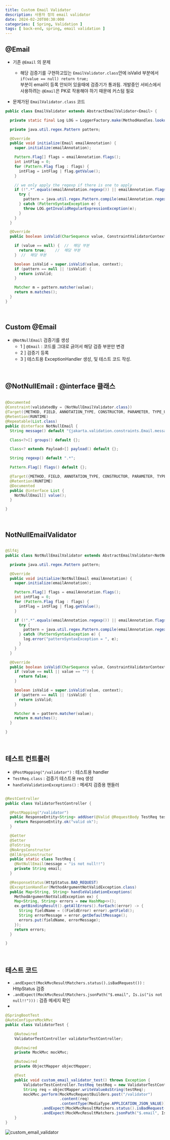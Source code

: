```yaml
---
title: Custom Email Validator
description: 사용자 정의 email validator
date: 2024-02-20T00:30:000
categories: [ Spring, Validation ]
tags: [ back-end, spring, email validation ]
---
```


<h2> @Email </h2>

- 기존 ```@Email``` 의 문제
  - 해당 검증기를 구현하고있는 ```EmailValidator.class```안에 isValid 부분에서 ```if(value == null) return true;```<br>
    부분이 email이 등록 안되어 있을때에 검증기가 통과됨. 개발중인 서비스에서 사용하려는 ```@Email```은 PK로 작용해야 하기 때문에 커스텀 필요

- 문제가된 ```EmailValidator.class``` 코드

```java
public class EmailValidator extends AbstractEmailValidator<Email> {

  private static final Log LOG = LoggerFactory.make(MethodHandles.lookup());

  private java.util.regex.Pattern pattern;

  @Override
  public void initialize(Email emailAnnotation) {
    super.initialize(emailAnnotation);

    Pattern.Flag[] flags = emailAnnotation.flags();
    int intFlag = 0;
    for (Pattern.Flag flag : flags) {
      intFlag = intFlag | flag.getValue();
    }

    // we only apply the regexp if there is one to apply
    if (!".*".equals(emailAnnotation.regexp()) || emailAnnotation.flags().length > 0) {
      try {
        pattern = java.util.regex.Pattern.compile(emailAnnotation.regexp(), intFlag);
      } catch (PatternSyntaxException e) {
        throw LOG.getInvalidRegularExpressionException(e);
      }
    }
  }

  @Override
  public boolean isValid(CharSequence value, ConstraintValidatorContext context) {

    if (value == null) {  //  해당 부분
      return true;    //  해당 부분
    }  //  해당 부분

    boolean isValid = super.isValid(value, context);
    if (pattern == null || !isValid) {
      return isValid;
    }

    Matcher m = pattern.matcher(value);
    return m.matches();
  }
}
```

<br>

<h2> Custom @Email </h2>

- ```@NotNullEmail``` 검증기를 생성
  - 1 ] ```@Email``` : 코드를 그대로 긁어서 해당 검증 부분만 변경
  - 2 ] 검증기 등록
  - 3 ] 테스트용 ExceptionHandler 생성, 및 테스트 코드 작성.

<br>

<h2> @NotNullEmail : @interface 클래스 </h2>

```java

@Documented
@Constraint(validatedBy = {NotNullEmailValidator.class})
@Target({METHOD, FIELD, ANNOTATION_TYPE, CONSTRUCTOR, PARAMETER, TYPE_USE})
@Retention(RUNTIME)
@Repeatable(List.class)
public @interface NotNullEmail {
  String message() default "{jakarta.validation.constraints.Email.message}";

  Class<?>[] groups() default {};

  Class<? extends Payload>[] payload() default {};

  String regexp() default ".*";

  Pattern.Flag[] flags() default {};

  @Target({METHOD, FIELD, ANNOTATION_TYPE, CONSTRUCTOR, PARAMETER, TYPE_USE})
  @Retention(RUNTIME)
  @Documented
  public @interface List {
    NotNullEmail[] value();
  }

}
```

<br>

<h2> NotNullEmailValidator </h2>

```java

@Slf4j
public class NotNullEmailValidator extends AbstractEmailValidator<NotNullEmail> {

  private java.util.regex.Pattern pattern;

  @Override
  public void initialize(NotNullEmail emailAnnotation) {
    super.initialize(emailAnnotation);

    Pattern.Flag[] flags = emailAnnotation.flags();
    int intFlag = 0;
    for (Pattern.Flag flag : flags) {
      intFlag = intFlag | flag.getValue();
    }

    if (!".*".equals(emailAnnotation.regexp()) || emailAnnotation.flags().length > 0) {
      try {
        pattern = java.util.regex.Pattern.compile(emailAnnotation.regexp(), intFlag);
      } catch (PatternSyntaxException e) {
        log.error("patternSyntaxException = ", e);
      }
    }
  }

  @Override
  public boolean isValid(CharSequence value, ConstraintValidatorContext context) {
    if (value == null || value == "") {
      return false;
    }

    boolean isValid = super.isValid(value, context);
    if (pattern == null || !isValid) {
      return isValid;
    }

    Matcher m = pattern.matcher(value);
    return m.matches();
  }

}
```

<br>

<h2> 테스트 컨트롤러 </h2>

- ```@PostMapping("/validator")``` : 테스트용 handler
- ```TestReq.class``` : 검증기 테스트용 req 생성
- ```handleValidationExceptions()``` : 메세지 검증용 핸들러

```java

@RestController
public class ValidatorTestController {

  @PostMapping("/validator")
  public ResponseEntity<String> addUser(@Valid @RequestBody TestReq testReq) {
    return ResponseEntity.ok("valid ok");
  }

  @Getter
  @Setter
  @ToString
  @NoArgsConstructor
  @AllArgsConstructor
  public static class TestReq {
    @NotNullEmail(message = "is not null!!")
    private String email;
  }

  @ResponseStatus(HttpStatus.BAD_REQUEST)
  @ExceptionHandler(MethodArgumentNotValidException.class)
  public Map<String, String> handleValidationExceptions(
    MethodArgumentNotValidException ex) {
    Map<String, String> errors = new HashMap<>();
    ex.getBindingResult().getAllErrors().forEach((error) -> {
      String fieldName = ((FieldError) error).getField();
      String errorMessage = error.getDefaultMessage();
      errors.put(fieldName, errorMessage);
    });
    return errors;
  }

}
```

<br>

<h2> 테스트 코드 </h2>

- ```.andExpect(MockMvcResultMatchers.status().isBadRequest())``` : HttpStatus 검증
- ```.andExpect(MockMvcResultMatchers.jsonPath("$.email", Is.is("is not null!!")))``` : 검증 메세지 확인
-

```java
@SpringBootTest
@AutoConfigureMockMvc
public class ValidatorTest {

    @Autowired
    ValidatorTestController validatorTestController;

    @Autowired
    private MockMvc mockMvc;

    @Autowired
    private ObjectMapper objectMapper;

    @Test
    public void custom_email_validator_test() throws Exception {
        ValidatorTestController.TestReq testReq = new ValidatorTestController.TestReq("");
        String req = objectMapper.writeValueAsString(testReq);
        mockMvc.perform(MockMvcRequestBuilders.post("/validator")
                        .content(req)
                        .contentType(MediaType.APPLICATION_JSON_VALUE))
                .andExpect(MockMvcResultMatchers.status().isBadRequest())
                .andExpect(MockMvcResultMatchers.jsonPath("$.email", Is.is("is not null!!")));
    }
}
```

![custom_email_validator](https://github.com/AngryPig123/AngryPig123.github.io/assets/86225268/7296ffd8-c41e-4467-a8c0-720000213b0b)
